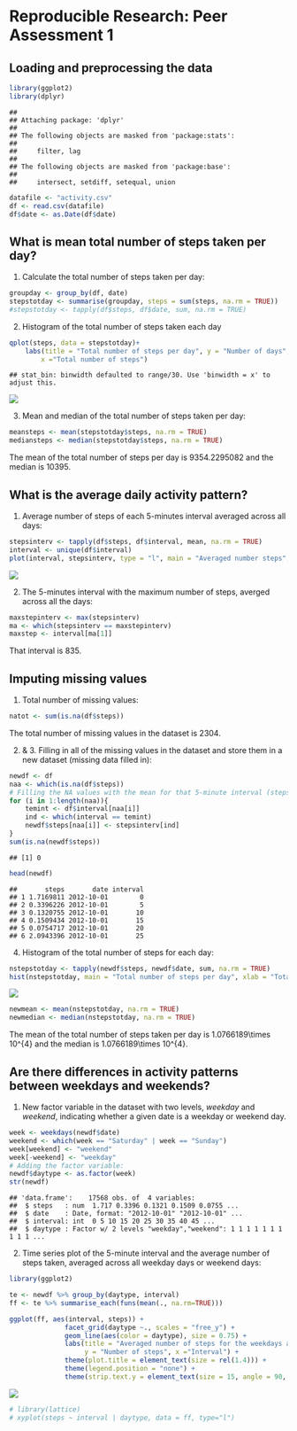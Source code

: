 # Reproducible Research: Peer Assessment 1


## Loading and preprocessing the data

```r
library(ggplot2)
library(dplyr)
```

```
## 
## Attaching package: 'dplyr'
## 
## The following objects are masked from 'package:stats':
## 
##     filter, lag
## 
## The following objects are masked from 'package:base':
## 
##     intersect, setdiff, setequal, union
```

```r
datafile <- "activity.csv"
df <- read.csv(datafile)
df$date <- as.Date(df$date)
```


## What is mean total number of steps taken per day?
1. Calculate the total number of steps taken per day:

```r
groupday <- group_by(df, date)
stepstotday <- summarise(groupday, steps = sum(steps, na.rm = TRUE))
#stepstotday <- tapply(df$steps, df$date, sum, na.rm = TRUE)
```
2. Histogram of the total number of steps taken each day

```r
qplot(steps, data = stepstotday)+ 
    labs(title = "Total number of steps per day", y = "Number of days", 
        x ="Total number of steps")
```

```
## stat_bin: binwidth defaulted to range/30. Use 'binwidth = x' to adjust this.
```

![](PA1_template_files/figure-html/histograms-1.png) 

3. Mean and median of the total number of steps taken per day:

```r
meansteps <- mean(stepstotday$steps, na.rm = TRUE)
mediansteps <- median(stepstotday$steps, na.rm = TRUE)
```
The mean of the total number of steps per day is 9354.2295082 and the median is 10395.

## What is the average daily activity pattern?
1. Average number of steps of each 5-minutes interval averaged across all days:

```r
stepsinterv <- tapply(df$steps, df$interval, mean, na.rm = TRUE)
interval <- unique(df$interval)
plot(interval, stepsinterv, type = "l", main = "Averaged number steps", ylab = "Number steps", xlab = "Interval")
```

![](PA1_template_files/figure-html/intervstep-1.png) 


2. The 5-minutes interval with the maximum number of steps, averged across all the days:

```r
maxstepinterv <- max(stepsinterv)
ma <- which(stepsinterv == maxstepinterv)
maxstep <- interval[ma[1]]
```
That interval is 835.

## Imputing missing values
1. Total number of missing values:

```r
natot <- sum(is.na(df$steps))
```
The total number of missing values in the dataset is 2304.


2. & 3. Filling in all of the missing values in the dataset and store them in a new dataset (missing data filled in):

```r
newdf <- df
naa <- which(is.na(df$steps))
# Filling the NA values with the mean for that 5-minute interval (stepsinterv)
for (i in 1:length(naa)){
    temint <- df$interval[naa[i]]
    ind <- which(interval == temint)
    newdf$steps[naa[i]] <- stepsinterv[ind]
}
sum(is.na(newdf$steps))
```

```
## [1] 0
```

```r
head(newdf)
```

```
##       steps       date interval
## 1 1.7169811 2012-10-01        0
## 2 0.3396226 2012-10-01        5
## 3 0.1320755 2012-10-01       10
## 4 0.1509434 2012-10-01       15
## 5 0.0754717 2012-10-01       20
## 6 2.0943396 2012-10-01       25
```

4. Histogram of the total number of steps for each day:

```r
nstepstotday <- tapply(newdf$steps, newdf$date, sum, na.rm = TRUE)
hist(nstepstotday, main = "Total number of steps per day", xlab = "Total number of steps", ylab = "Number of days")
```

![](PA1_template_files/figure-html/newdfcalc-1.png) 

```r
newmean <- mean(nstepstotday, na.rm = TRUE)
newmedian <- median(nstepstotday, na.rm = TRUE)
```

The mean of the total number of steps taken per day is 1.0766189\times 10^{4} and the median is 1.0766189\times 10^{4}.


## Are there differences in activity patterns between weekdays and weekends?

1. New factor variable in the dataset with two levels, *weekday* and *weekend*, indicating whether a given date is a weekday or weekend day.

```r
week <- weekdays(newdf$date)
weekend <- which(week == "Saturday" | week == "Sunday")
week[weekend] <- "weekend"
week[-weekend] <- "weekday"
# Adding the factor variable:
newdf$daytype <- as.factor(week)
str(newdf)
```

```
## 'data.frame':	17568 obs. of  4 variables:
##  $ steps   : num  1.717 0.3396 0.1321 0.1509 0.0755 ...
##  $ date    : Date, format: "2012-10-01" "2012-10-01" ...
##  $ interval: int  0 5 10 15 20 25 30 35 40 45 ...
##  $ daytype : Factor w/ 2 levels "weekday","weekend": 1 1 1 1 1 1 1 1 1 1 ...
```

2. Time series plot of the 5-minute interval and the average number of steps taken, averaged across all weekday days or weekend days:

```r
library(ggplot2)

te <- newdf %>% group_by(daytype, interval)
ff <- te %>% summarise_each(funs(mean(., na.rm=TRUE)))

ggplot(ff, aes(interval, steps)) + 
              facet_grid(daytype ~., scales = "free_y") +
              geom_line(aes(color = daytype), size = 0.75) +
              labs(title = "Averaged number of steps for the weekdays and weekends", 
                   y = "Number of steps", x ="Interval") +
              theme(plot.title = element_text(size = rel(1.4))) + 
              theme(legend.position = "none") + 
              theme(strip.text.y = element_text(size = 15, angle = 90, face = "bold"))
```

![](PA1_template_files/figure-html/newdfplot-1.png) 

```r
# library(lattice)              
# xyplot(steps ~ interval | daytype, data = ff, type="l")
```

    
